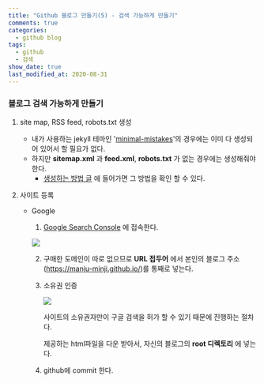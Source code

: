```yaml
---
title: "Github 블로그 만들기(5) - 검색 가능하게 만들기"
comments: true
categories:
  - github blog
tags:
  - github
  - 검색
show_date: true
last_modified_at: 2020-08-31
---
```


### 블로그 검색 가능하게 만들기

1. site map, RSS feed, robots.txt 생성

   * 내가 사용하는 jekyll 테마인 '[minimal-mistakes](https://github.com/mmistakes/minimal-mistakes)'의 경우에는 이미 다 생성되어 있어서 할 필요가 없다.
   * 하지만 __sitemap.xml__ 과 __feed.xml__, __robots.txt__ 가 없는 경우에는 생성해줘야 한다.
     * [생성하는 방법 글](http://jinyongjeong.github.io/2017/01/13/blog_make_searched/) 에 들어가면 그 방법을 확인 할 수 있다.

2. 사이트 등록

   * Google

     1. [Google Search Console](https://search.google.com/search-console/about?hl=ko&utm_source=wmx&utm_medium=wmx-welcome) 에 접속한다.

     ![](http://drive.google.com/uc?export=view&id=1ye_-QLUJKWkVn_zTke1pO_iRkfrvWn-u)

     2. 구매한 도메인이 따로 없으므로 __URL 접두어__ 에서 본인의 블로그 주소(https://manju-minji.github.io/)를 통째로 넣는다.

     3. 소유권 인증

        ![](http://drive.google.com/uc?export=view&id=1FHnjV2Au9SOCBwUvga4qm50xP6tPc_nr)

        사이트의 소유권자만이 구글 검색을 허가 할 수 있기 때문에 진행하는 절차다.

        제공하는 html파일을 다운 받아서, 자신의 블로그의 __root 디렉토리__ 에 넣는다.

     4. github에 commit 한다.